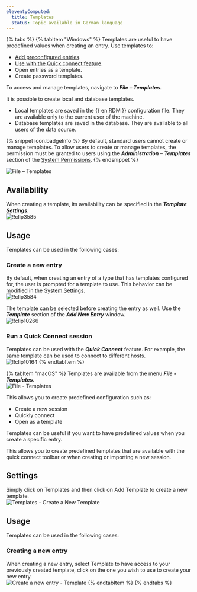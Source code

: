 ```yaml
---
eleventyComputed:
  title: Templates
  status: Topic available in German language
---
```

{% tabs %}
{% tabItem "Windows" %}
Templates are useful to have predefined values when creating an entry. Use templates to:  

* [Add preconfigured entries](#create-a-new-entry). 
* [Use with the Quick connect feature](#run-a-quick-connect-session). 
* Open entries as a template. 
* Create password templates. 

To access and manage templates, navigate to ***File – Templates***.  

It is possible to create local and database templates.  

* Local templates are saved in the {{ en.RDM }} configuration file. They are available only to the current user of the machine. 
* Database templates are saved in the database. They are available to all users of the data source. 

{% snippet icon.badgeInfo %} 
By default, standard users cannot create or manage templates. To allow users to create or manage templates, the permission must be granted to users using the ***Administration*** – ***Templates*** section of the [System Permissions](/rdm/windows/commands/administration/settings/system-permissions/). 
{% endsnippet %}
 
![File – Templates](https://webdevolutions.azureedge.net/docs/en/rdm/windows/clip10235.png) 

## Availability 

When creating a template, its availability can be specified in the ***Template Settings***.  
![!!clip3585](https://webdevolutions.azureedge.net/docs/en/rdm/windows/clip3585.png) 

## Usage 

Templates can be used in the following cases: 

### Create a new entry 

By default, when creating an entry of a type that has templates configured for, the user is prompted for a template to use. This behavior can be modified in the [System Settings](/rdm/windows/commands/administration/settings/system-settings/general/).  
![!!clip3584](https://webdevolutions.azureedge.net/docs/en/rdm/windows/clip3584.png) 

The template can be selected before creating the entry as well. Use the ***Template*** section of the ***Add New Entry*** window.  
![!!clip10266](https://webdevolutions.azureedge.net/docs/en/rdm/windows/clip10266.png) 

### Run a Quick Connect session 

Templates can be used with the ***Quick Connect*** feature. For example, the same template can be used to connect to different hosts.  
![!!clip10164](https://webdevolutions.azureedge.net/docs/en/rdm/windows/clip10164.png)
{% endtabItem %}

{% tabItem "macOS" %}
Templates are available from the menu ***File - Templates***.  
![File - Templates](https://webdevolutions.azureedge.net/docs/en/rdm/mac/cli4035.png) 

This allows you to create predefined configuration such as:  

* Create a new session 
* Quickly connect 
* Open as a template 

Templates can be useful if you want to have predefined values when you create a specific entry.  

This allows you to create predefined templates that are available with the quick connect toolbar or when creating or importing a new session. 

## Settings 

Simply click on Templates and then click on Add Template to create a new template.  
![Templates - Create a New Template](https://webdevolutions.azureedge.net/docs/en/rdm/mac/clip10321.png) 

## Usage 

Templates can be used in the following cases: 

### Creating a new entry 

When creating a new entry, select Template to have access to your previously created template, click on the one you wish to use to create your new entry.  
![Create a new entry - Template](https://webdevolutions.azureedge.net/docs/en/rdm/mac/clip10322.png)
{% endtabItem %}
{% endtabs %}